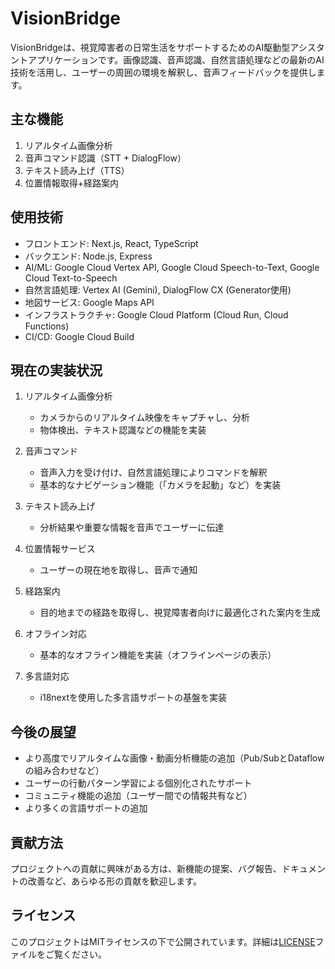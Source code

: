 # VisionBridge

VisionBridgeは、視覚障害者の日常生活をサポートするためのAI駆動型アシスタントアプリケーションです。画像認識、音声認識、自然言語処理などの最新のAI技術を活用し、ユーザーの周囲の環境を解釈し、音声フィードバックを提供します。

## 主な機能

1. リアルタイム画像分析
2. 音声コマンド認識（STT + DialogFlow）
3. テキスト読み上げ（TTS）
4. 位置情報取得+経路案内

## 使用技術

- フロントエンド: Next.js, React, TypeScript
- バックエンド: Node.js, Express
- AI/ML: Google Cloud Vertex API, Google Cloud Speech-to-Text, Google Cloud Text-to-Speech
- 自然言語処理: Vertex AI (Gemini), DialogFlow CX (Generator使用)
- 地図サービス: Google Maps API
- インフラストラクチャ: Google Cloud Platform (Cloud Run, Cloud Functions)
- CI/CD: Google Cloud Build

## 現在の実装状況

1. リアルタイム画像分析
   - カメラからのリアルタイム映像をキャプチャし、分析
   - 物体検出、テキスト認識などの機能を実装

2. 音声コマンド
   - 音声入力を受け付け、自然言語処理によりコマンドを解釈
   - 基本的なナビゲーション機能（「カメラを起動」など）を実装

3. テキスト読み上げ
   - 分析結果や重要な情報を音声でユーザーに伝達

4. 位置情報サービス
   - ユーザーの現在地を取得し、音声で通知

5. 経路案内
   - 目的地までの経路を取得し、視覚障害者向けに最適化された案内を生成

6. オフライン対応
   - 基本的なオフライン機能を実装（オフラインページの表示）

7. 多言語対応
   - i18nextを使用した多言語サポートの基盤を実装

## 今後の展望

- より高度でリアルタイムな画像・動画分析機能の追加（Pub/SubとDataflowの組み合わせなど）
- ユーザーの行動パターン学習による個別化されたサポート
- コミュニティ機能の追加（ユーザー間での情報共有など）
- より多くの言語サポートの追加

## 貢献方法

プロジェクトへの貢献に興味がある方は、新機能の提案、バグ報告、ドキュメントの改善など、あらゆる形の貢献を歓迎します。

## ライセンス

このプロジェクトはMITライセンスの下で公開されています。詳細は[LICENSE](LICENSE)ファイルをご覧ください。
